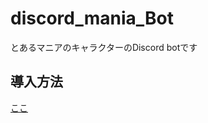 # discord_mania_Bot
とあるマニアのキャラクターのDiscord botです

## 導入方法
[ここ](https://discord.com/api/oauth2/authorize?client_id=741811061182824580&permissions=0&scope=bot)
